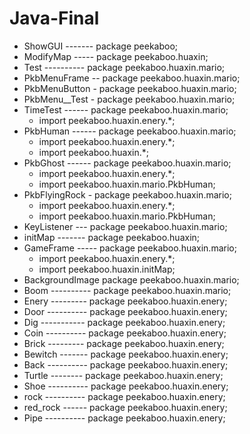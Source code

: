 # Java-Final

* ShowGUI ------- package peekaboo;
* ModifyMap ----- package peekaboo.huaxin;
* Test ---------- package peekaboo.huaxin.mario;
* PkbMenuFrame -- package peekaboo.huaxin.mario;
* PkbMenuButton - package peekaboo.huaxin.mario;
* PkbMenu__Test - package peekaboo.huaxin.mario;
* TimeTest ------ package peekaboo.huaxin.mario;
    + import peekaboo.huaxin.enery.*;
* PkbHuman ------ package peekaboo.huaxin.mario;
    + import peekaboo.huaxin.enery.*;
    + import peekaboo.huaxin.*;
* PkbGhost ------ package peekaboo.huaxin.mario;
    + import peekaboo.huaxin.enery.*;
    + import peekaboo.huaxin.mario.PkbHuman;
* PkbFlyingRock - package peekaboo.huaxin.mario;
    + import peekaboo.huaxin.enery.*;
    + import peekaboo.huaxin.mario.PkbHuman;
* KeyListener --- package peekaboo.huaxin.mario;
* initMap ------- package peekaboo.huaxin;
* GameFrame ----- package peekaboo.huaxin.mario;
    + import peekaboo.huaxin.enery.*;
    + import peekaboo.huaxin.initMap;
* BackgroundImage package peekaboo.huaxin.mario;
* Boom ---------- package peekaboo.huaxin.mario;
* Enery --------- package peekaboo.huaxin.enery;
* Door ---------- package peekaboo.huaxin.enery;
* Dig ----------- package peekaboo.huaxin.enery;
* Coin ---------- package peekaboo.huaxin.enery;
* Brick --------- package peekaboo.huaxin.enery;
* Bewitch ------- package peekaboo.huaxin.enery;
* Back ---------- package peekaboo.huaxin.enery;
* Turtle -------- package peekaboo.huaxin.enery;
* Shoe ---------- package peekaboo.huaxin.enery;
* rock ---------- package peekaboo.huaxin.enery;
* red_rock ------ package peekaboo.huaxin.enery;
* Pipe ---------- package peekaboo.huaxin.enery;